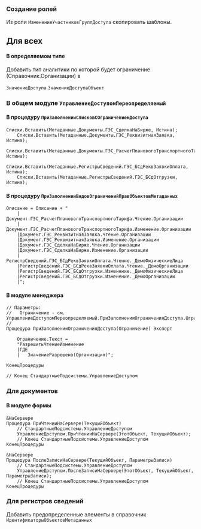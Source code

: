 ### Создание ролей
Из роли `ИзменениеУчастниковГруппДоступа` скопировать шаблоны.

## Для всех

#### В определяемом типе
Добавить тип аналитики по которой будет ограничение (Справочник.Организации) в

`ЗначениеДоступа`
`ЗначениеДоступаОбъект`

### В общем модуле `УправлениеДоступомПереопределяемый`

#### В процедуру `ПриЗаполненииСписковСОграничениемДоступа`

	Списки.Вставить(Метаданные.Документы.ГЭС_СделкаНаБирже, Истина);
		Списки.Вставить(Метаданные.Документы.ГЭС_РеквизитнаяЗаявка, Истина);
		Списки.Вставить(Метаданные.Документы.ГЭС_РасчетПлановогоТранспортногоТарифа, Истина);
		Списки.Вставить(Метаданные.РегистрыСведений.ГЭС_БСдРеквЗаявкиОплата, Истина);
		Списки.Вставить(Метаданные.РегистрыСведений.ГЭС_БСдОтгрузки, Истина);


#### В процедуру `ПриЗаполненииВидовОграниченийПравОбъектовМетаданных`
	Описание = Описание + "
		|Документ.ГЭС_РасчетПлановогоТранспортногоТарифа.Чтение.Организации
		|Документ.ГЭС_РасчетПлановогоТранспортногоТарифа.Изменение.Организации
		|Документ.ГЭС_РеквизитнаяЗаявка.Чтение.Организации
		|Документ.ГЭС_РеквизитнаяЗаявка.Изменение.Организации
		|Документ.ГЭС_СделкаНаБирже.Чтение.Организации
		|Документ.ГЭС_СделкаНаБирже.Изменение.Организации
		|РегистрСведений.ГЭС_БСдРеквЗаявкиОплата.Чтение._ДемоФизическиеЛица
		|РегистрСведений.ГЭС_БСдРеквЗаявкиОплата.Чтение._ДемоОрганизации
		|РегистрСведений.ГЭС_БСдОтгрузки.Изменение._ДемоФизическиеЛица
		|РегистрСведений.ГЭС_БСдОтгрузки.Изменение._ДемоОрганизации
		|";

#### В модуле менеджера

	// Параметры:
	//   Ограничение - см. УправлениеДоступомПереопределяемый.ПриЗаполненииОграниченияДоступа.Ограничение.
	//
	Процедура ПриЗаполненииОграниченияДоступа(Ограничение) Экспорт
		
		Ограничение.Текст =
		"РазрешитьЧтениеИзменение
		|ГДЕ
		|	ЗначениеРазрешено(Организация)";
		
	КонецПроцедуры
	
	// Конец СтандартныеПодсистемы.УправлениеДоступом

### Для документов
#### В модуле формы

	&НаСервере
	Процедура ПриЧтенииНаСервере(ТекущийОбъект)
		// СтандартныеПодсистемы.УправлениеДоступом
		УправлениеДоступом.ПриЧтенииНаСервере(ЭтотОбъект, ТекущийОбъект);
		// Конец СтандартныеПодсистемы.УправлениеДоступом
	КонецПроцедуры

	&НаСервере
	Процедура ПослеЗаписиНаСервере(ТекущийОбъект, ПараметрыЗаписи)
		// СтандартныеПодсистемы.УправлениеДоступом
		УправлениеДоступом.ПослеЗаписиНаСервере(ЭтотОбъект, ТекущийОбъект, ПараметрыЗаписи);
		// Конец СтандартныеПодсистемы.УправлениеДоступом
	КонецПроцедуры 

### Для регистров сведений

Добавить предопределенные элементы в справочник `ИдентификаторыОбъектовМетаданных`

